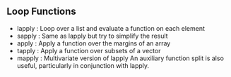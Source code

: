 ## Loop Functions
* lapply : Loop over a list and evaluate a function on each element
* sapply : Same as lapply but try to simplify the result
* apply  : Apply a function over the margins of an array
* tapply : Apply a function over subsets of a vector
* mapply : Multivariate version of lapply
An auxiliary function split is also useful, particularly in conjunction with lapply.
